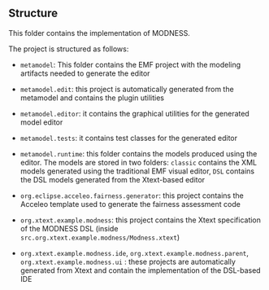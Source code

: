 ## Structure

This folder contains the implementation of MODNESS.

The project is structured as follows:

- `metamodel`: This folder contains the EMF project with the modeling artifacts needed to generate the editor

- `metamodel.edit`: this project is automatically generated from the metamodel and contains the plugin utilities

- `metamodel.editor`: it contains the graphical utilities for the generated model editor

- `metamodel.tests`: it contains test classes for the generated editor

- `metamodel.runtime`: this folder contains the models produced using the editor. The models are stored in two folders:  `classic` contains the XML models generated using the traditional EMF visual editor, `DSL` contains the DSL models generated from the Xtext-based editor

- `org.eclipse.acceleo.fairness.generator`: this project contains the Acceleo template used to generate the fairness assessment code

- `org.xtext.example.modness`: this project contains the Xtext specification of the MODNESS DSL (inside `src.org.xtext.example.modness/Modness.xtext`)

- `org.xtext.example.modness.ide`, `org.xtext.example.modness.parent`, `org.xtext.example.modness.ui` : these projects are automatically generated from Xtext and contain the implementation of the DSL-based IDE
